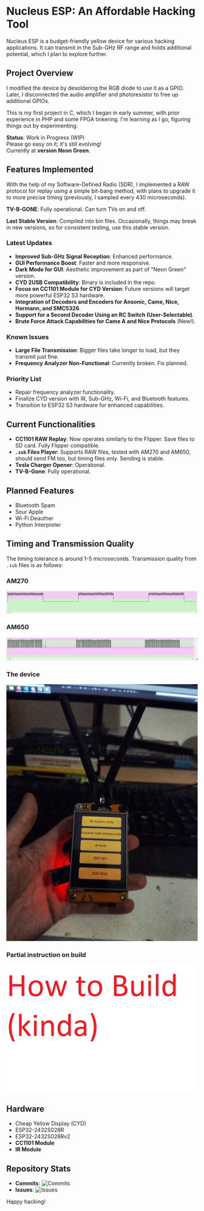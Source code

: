 # Nucleus ESP: An Affordable Hacking Tool

Nucleus ESP is a budget-friendly yellow device for various hacking applications. It can transmit in the Sub-GHz RF range and holds additional potential, which I plan to explore further.

## Project Overview

I modified the device by desoldering the RGB diode to use it as a GPIO. Later, I disconnected the audio amplifier and photoresistor to free up additional GPIOs.

This is my first project in C, which I began in early summer, with prior experience in PHP and some FPGA tinkering. I'm learning as I go, figuring things out by experimenting.

**Status**: Work in Progress (WIP)  
Please go easy on it; it's still evolving!  
Currently at **version Neon Green**.

## Features Implemented

With the help of my Software-Defined Radio (SDR), I implemented a RAW protocol for replay using a simple bit-bang method, with plans to upgrade it to more precise timing (previously, I sampled every 430 microseconds).

**TV-B-GONE**: Fully operational. Can turn TVs on and off.

**Last Stable Version**: Compiled into bin files. Occasionally, things may break in new versions, so for consistent testing, use this stable version.

### Latest Updates
- **Improved Sub-GHz Signal Reception**: Enhanced performance.
- **GUI Performance Boost**: Faster and more responsive.
- **Dark Mode for GUI**: Aesthetic improvement as part of "Neon Green" version.
- **CYD 2USB Compatibility**: Binary is included in the repo.
- **Focus on CC1101 Module for CYD Version**: Future versions will target more powerful ESP32 S3 hardware.
- **Integration of Decoders and Encoders for Ansonic, Came, Nice, Hormann, and SMC5326**.
- **Support for a Second Decoder Using an RC Switch (User-Selectable)**.
- **Brute Force Attack Capabilities for Came A and Nice Protocols** (New!).

### Known Issues
- **Large File Transmission**: Bigger files take longer to load, but they transmit just fine.
- **Frequency Analyzer Non-Functional**: Currently broken. Fix planned.

### Priority List
- Repair frequency analyzer functionality.
- Finalize CYD version with IR, Sub-GHz, Wi-Fi, and Bluetooth features.
- Transition to ESP32 S3 hardware for enhanced capabilities.

## Current Functionalities
- **CC1101 RAW Replay**: Now operates similarly to the Flipper. Save files to SD card. Fully Flipper compatible.  
- **`.sub` Files Player**: Supports RAW files, tested with AM270 and AM650, should send FM too, but timing files only. Sending is stable.  
- **Tesla Charger Opener**: Operational.  
- **TV-B-Gone**: Fully operational.

## Planned Features
- Bluetooth Spam  
- Sour Apple  
- Wi-Fi Deauther  
- Python Interpreter  

## Timing and Transmission Quality

The timing tolerance is around 1-5 microseconds. Transmission quality from `.sub` files is as follows:

### AM270
![AM270 Transmission](https://github.com/GthiN89/NucleusESP32/blob/main/images/AM270.PNG)

### AM650
![AM650 Transmission](https://github.com/GthiN89/NucleusESP32/blob/main/images/AM650.PNG)

### The device
![Device](https://github.com/GthiN89/NucleusESP32/blob/main/images/IMG_20240924_193407_DRO.jpg)

### Partial instruction on build

[![Watch the video](https://github.com/GthiN89/NucleusESP32/raw/refs/heads/main/images/Untitled.png)](https://github.com/GthiN89/NucleusESP32/raw/refs/heads/main/video/video.mp4)

## Hardware
- Cheap Yellow Display (CYD)  
- ESP32-2432S028R  
- ESP32-2432S028Rv2  
- **CC1101 Module**  
- **IR Module**

## Repository Stats
- **Commits**: ![Commits](https://img.shields.io/github/commit-activity/m/GthiN89/NucleusESP32)
- **Issues**: ![Issues](https://img.shields.io/github/issues/GthiN89/NucleusESP32)

Happy hacking!
